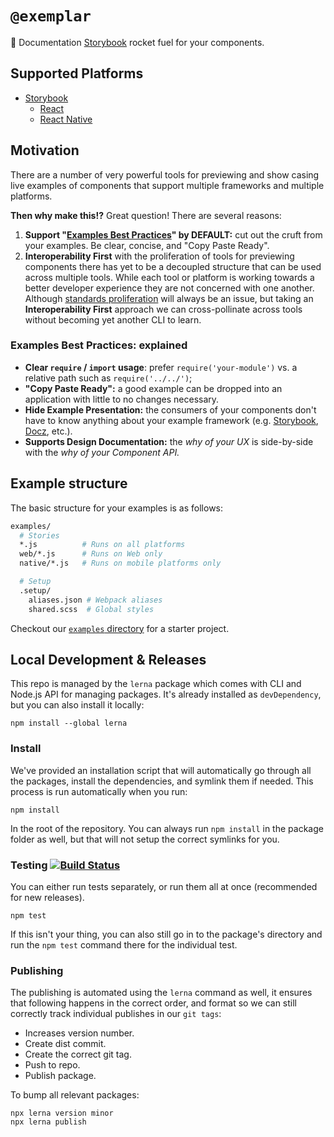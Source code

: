 # `@exemplar`

:rocket: Documentation [Storybook] rocket fuel for your components.

## Supported Platforms

- [Storybook]
  - [React]
  - [React Native]

## Motivation

There are a number of very powerful tools for previewing and show casing live examples of components that support multiple frameworks and multiple platforms.

**Then why make this!?** Great question! There are several reasons:

1. **Support "[Examples Best Practices]" by DEFAULT:** cut out the cruft from
  your examples. Be clear, concise, and "Copy Paste Ready".
2. **Interoperability First** with the proliferation of tools for previewing
  components there has yet to be a decoupled structure that can be used across
  multiple tools. While each tool or platform is working towards a better
  developer experience they are not concerned with one another. Although
  [standards proliferation] will always be an issue, but taking an
  **Interoperability First** approach we can cross-pollinate across tools
  without becoming yet another CLI to learn.

### Examples Best Practices: explained

- **Clear `require` / `import` usage**: prefer `require('your-module')` vs.
  a relative path such as `require('../../')`;
- **"Copy Paste Ready":** a good example can be dropped into an application
  with little to no changes necessary.
- **Hide Example Presentation:** the consumers of your components don't have
  to know anything about your example framework (e.g. [Storybook], [Docz],
  etc.).
- **Supports Design Documentation:** the _why of your UX_ is side-by-side with
  the _why of your Component API._

## Example structure

The basic structure for your examples is as follows:

``` bash
examples/
  # Stories
  *.js          # Runs on all platforms
  web/*.js      # Runs on Web only
  native/*.js   # Runs on mobile platforms only

  # Setup
  .setup/
    aliases.json # Webpack aliases
    shared.scss  # Global styles
```

Checkout our [`examples` directory][examples] for a starter project.

## Local Development & Releases

This repo is managed by the `lerna` package which comes with CLI and
Node.js API for managing packages. It's already installed as `devDependency`,
but you can also install it locally:

```
npm install --global lerna
```

### Install

We've provided an installation script that will automatically go through all
the packages, install the dependencies, and symlink them if needed. This
process is run automatically when you run:

```
npm install
```

In the root of the repository. You can always run `npm install` in the package
folder as well, but that will not setup the correct symlinks for you.

### Testing [![Build Status](https://travis-ci.com/godaddy/exemplar.svg?branch=master)](https://travis-ci.com/godaddy/exemplar)

You can either run tests separately, or run them all at once (recommended for
new releases).

```
npm test
```

If this isn't your thing, you can also still go in to the package's directory
and run the `npm test` command there for the individual test.

### Publishing

The publishing is automated using the `lerna` command as well, it ensures that
following happens in the correct order, and format so we can still correctly
track individual publishes in our `git tags`:

- Increases version number.
- Create dist commit.
- Create the correct git tag.
- Push to repo.
- Publish package.

To bump all relevant packages:

```
npx lerna version minor
npx lerna publish
```

[Storybook]: https://storybook.js.org
[React]: ./packages/storybook-react
[React Native]: ./packages/storybook-react-native

[Examples Best Practices]: #examples-best-practices-explained
[standards proliferation]: https://xkcd.com/927/
[examples]: ./packages/exemplar-samples#readme
[Docz]: https://docz.site
